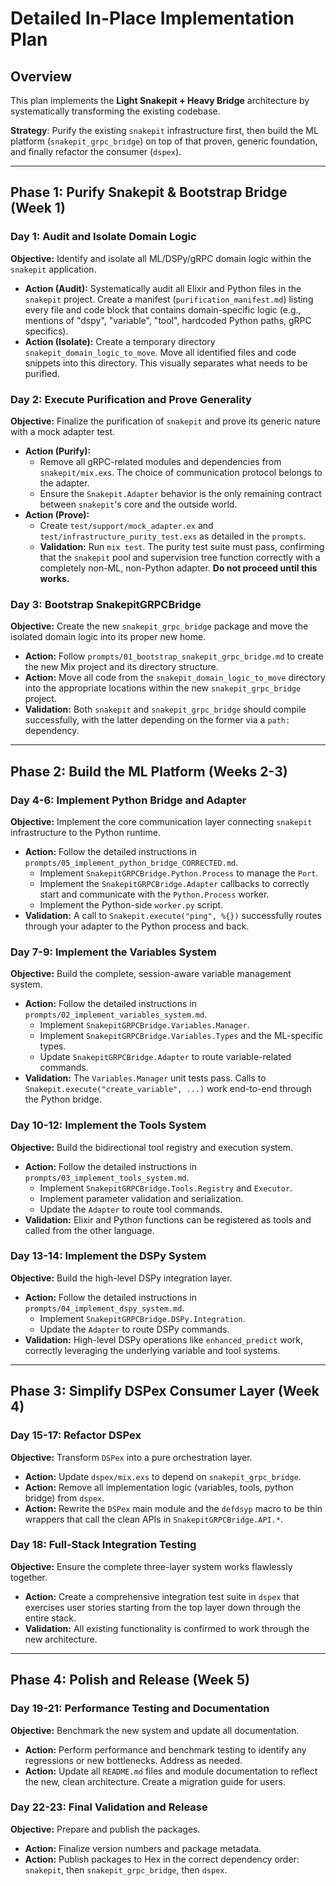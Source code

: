 # Detailed In-Place Implementation Plan

## Overview

This plan implements the **Light Snakepit + Heavy Bridge** architecture by systematically transforming the existing codebase.

**Strategy**: Purify the existing `snakepit` infrastructure first, then build the ML platform (`snakepit_grpc_bridge`) on top of that proven, generic foundation, and finally refactor the consumer (`dspex`).

---

## Phase 1: Purify Snakepit & Bootstrap Bridge (Week 1)

### Day 1: Audit and Isolate Domain Logic
**Objective:** Identify and isolate all ML/DSPy/gRPC domain logic within the `snakepit` application.

*   **Action (Audit):** Systematically audit all Elixir and Python files in the `snakepit` project. Create a manifest (`purification_manifest.md`) listing every file and code block that contains domain-specific logic (e.g., mentions of "dspy", "variable", "tool", hardcoded Python paths, gRPC specifics).
*   **Action (Isolate):** Create a temporary directory `snakepit_domain_logic_to_move`. Move all identified files and code snippets into this directory. This visually separates what needs to be purified.

### Day 2: Execute Purification and Prove Generality
**Objective:** Finalize the purification of `snakepit` and prove its generic nature with a mock adapter test.

*   **Action (Purify):**
    *   Remove all gRPC-related modules and dependencies from `snakepit/mix.exs`. The choice of communication protocol belongs to the adapter.
    *   Ensure the `Snakepit.Adapter` behavior is the only remaining contract between `snakepit`'s core and the outside world.
*   **Action (Prove):**
    *   Create `test/support/mock_adapter.ex` and `test/infrastructure_purity_test.exs` as detailed in the `prompts`.
    *   **Validation:** Run `mix test`. The purity test suite must pass, confirming that the `snakepit` pool and supervision tree function correctly with a completely non-ML, non-Python adapter. **Do not proceed until this works.**

### Day 3: Bootstrap SnakepitGRPCBridge
**Objective:** Create the new `snakepit_grpc_bridge` package and move the isolated domain logic into its proper new home.

*   **Action:** Follow `prompts/01_bootstrap_snakepit_grpc_bridge.md` to create the new Mix project and its directory structure.
*   **Action:** Move all code from the `snakepit_domain_logic_to_move` directory into the appropriate locations within the new `snakepit_grpc_bridge` project.
*   **Validation:** Both `snakepit` and `snakepit_grpc_bridge` should compile successfully, with the latter depending on the former via a `path:` dependency.

---

## Phase 2: Build the ML Platform (Weeks 2-3)

### Day 4-6: Implement Python Bridge and Adapter
**Objective:** Implement the core communication layer connecting `snakepit` infrastructure to the Python runtime.

*   **Action:** Follow the detailed instructions in `prompts/05_implement_python_bridge_CORRECTED.md`.
    *   Implement `SnakepitGRPCBridge.Python.Process` to manage the `Port`.
    *   Implement the `SnakepitGRPCBridge.Adapter` callbacks to correctly start and communicate with the `Python.Process` worker.
    *   Implement the Python-side `worker.py` script.
*   **Validation:** A call to `Snakepit.execute("ping", %{})` successfully routes through your adapter to the Python process and back.

### Day 7-9: Implement the Variables System
**Objective:** Build the complete, session-aware variable management system.

*   **Action:** Follow the detailed instructions in `prompts/02_implement_variables_system.md`.
    *   Implement `SnakepitGRPCBridge.Variables.Manager`.
    *   Implement `SnakepitGRPCBridge.Variables.Types` and the ML-specific types.
    *   Update `SnakepitGRPCBridge.Adapter` to route variable-related commands.
*   **Validation:** The `Variables.Manager` unit tests pass. Calls to `Snakepit.execute("create_variable", ...)` work end-to-end through the Python bridge.

### Day 10-12: Implement the Tools System
**Objective:** Build the bidirectional tool registry and execution system.

*   **Action:** Follow the detailed instructions in `prompts/03_implement_tools_system.md`.
    *   Implement `SnakepitGRPCBridge.Tools.Registry` and `Executor`.
    *   Implement parameter validation and serialization.
    *   Update the `Adapter` to route tool commands.
*   **Validation:** Elixir and Python functions can be registered as tools and called from the other language.

### Day 13-14: Implement the DSPy System
**Objective:** Build the high-level DSPy integration layer.

*   **Action:** Follow the detailed instructions in `prompts/04_implement_dspy_system.md`.
    *   Implement `SnakepitGRPCBridge.DSPy.Integration`.
    *   Update the `Adapter` to route DSPy commands.
*   **Validation:** High-level DSPy operations like `enhanced_predict` work, correctly leveraging the underlying variable and tool systems.

---

## Phase 3: Simplify DSPex Consumer Layer (Week 4)

### Day 15-17: Refactor DSPex
**Objective:** Transform `DSPex` into a pure orchestration layer.

*   **Action:** Update `dspex/mix.exs` to depend on `snakepit_grpc_bridge`.
*   **Action:** Remove all implementation logic (variables, tools, python bridge) from `dspex`.
*   **Action:** Rewrite the `DSPex` main module and the `defdsyp` macro to be thin wrappers that call the clean APIs in `SnakepitGRPCBridge.API.*`.

### Day 18: Full-Stack Integration Testing
**Objective:** Ensure the complete three-layer system works flawlessly together.

*   **Action:** Create a comprehensive integration test suite in `dspex` that exercises user stories starting from the top layer down through the entire stack.
*   **Validation:** All existing functionality is confirmed to work through the new architecture.

---

## Phase 4: Polish and Release (Week 5)

### Day 19-21: Performance Testing and Documentation
**Objective:** Benchmark the new system and update all documentation.

*   **Action:** Perform performance and benchmark testing to identify any regressions or new bottlenecks. Address as needed.
*   **Action:** Update all `README.md` files and module documentation to reflect the new, clean architecture. Create a migration guide for users.

### Day 22-23: Final Validation and Release
**Objective:** Prepare and publish the packages.

*   **Action:** Finalize version numbers and package metadata.
*   **Action:** Publish packages to Hex in the correct dependency order: `snakepit`, then `snakepit_grpc_bridge`, then `dspex`.
